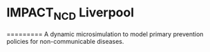# IMPACT<sub>**NCD**</sub> Liverpool
=========
A dynamic microsimulation to model primary prevention policies for non-communicable diseases.
